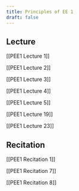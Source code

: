 ```yaml
---
title: Principles of EE 1
draft: false
---
```

## Lecture
[[PEE1 Lecture 1]]

[[PEE1 Lecture 2]]

[[PEE1 Lecture 3]]

[[PEE1 Lecture 4]]

[[PEE1 Lecture 5]]

[[PEE1 Lecture 19]]

[[PEE1 Lecture 23]]
## Recitation
[[PEE1 Recitation 1]]

[[PEE1 Recitation 7]]

[[PEE1 Recitation 8]]
